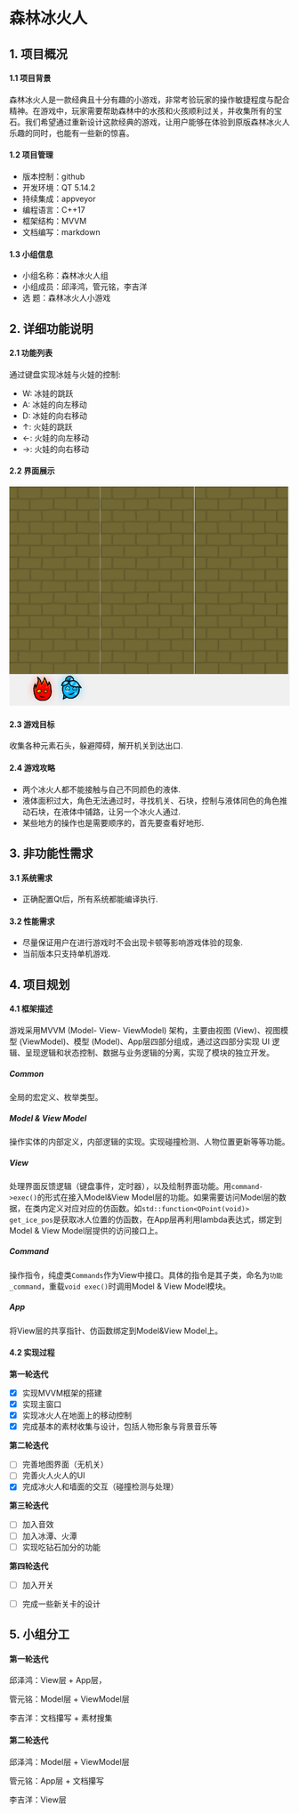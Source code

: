 # 森林冰火人

## 1. 项目概况

#### 1.1 项目背景

森林冰火人是一款经典且十分有趣的小游戏，非常考验玩家的操作敏捷程度与配合精神。在游戏中，玩家需要帮助森林中的水孩和火孩顺利过关，并收集所有的宝石。我们希望通过重新设计这款经典的游戏，让用户能够在体验到原版森林冰火人乐趣的同时，也能有一些新的惊喜。

#### 1.2 项目管理

- 版本控制：github
- 开发环境：QT 5.14.2
- 持续集成：appveyor
- 编程语言：C++17
- 框架结构：MVVM
- 文档编写：markdown

#### 1.3 小组信息

- 小组名称：森林冰火人组
- 小组成员：邱泽鸿，管元铭，李吉洋
- 选       题：森林冰火人小游戏



## 2. 详细功能说明

#### 2.1 功能列表

通过键盘实现冰娃与火娃的控制: 

- W: 冰娃的跳跃
- A: 冰娃的向左移动
- D: 冰娃的向右移动
- ↑: 火娃的跳跃
- ←: 火娃的向左移动
- →: 火娃的向右移动

#### 2.2 界面展示

![avatar](../src/view_demo.png)



#### 2.3 游戏目标

收集各种元素石头，躲避障碍，解开机关到达出口.

#### 2.4 游戏攻略

- 两个冰火人都不能接触与自己不同颜色的液体.
- 液体面积过大，角色无法通过时，寻找机关、石块，控制与液体同色的角色推动石块，在液体中铺路，让另一个冰火人通过.
- 某些地方的操作也是需要顺序的，首先要查看好地形.



## **3. 非功能性需求**

#### 3.1 系统需求

- 正确配置Qt后，所有系统都能编译执行.

#### 3.2 性能需求

- 尽量保证用户在进行游戏时不会出现卡顿等影响游戏体验的现象.
- 当前版本只支持单机游戏.



## 4. 项目规划

#### 4.1 框架描述

游戏采用MVVM (Model- View- ViewModel) 架构，主要由视图 (View)、视图模型 (ViewModel)、模型 (Model)、App层四部分组成，通过这四部分实现 UI 逻辑、呈现逻辑和状态控制、数据与业务逻辑的分离，实现了模块的独立开发。

##### Common

全局的宏定义、枚举类型。

##### Model & View Model

操作实体的内部定义，内部逻辑的实现。实现碰撞检测、人物位置更新等等功能。

##### View

处理界面反馈逻辑（键盘事件，定时器），以及绘制界面功能。用`command->exec()`的形式在接入Model&View Model层的功能。如果需要访问Model层的数据，在类内定义对应对应的仿函数。如`std::function<QPoint(void)> get_ice_pos`是获取冰人位置的仿函数，在App层再利用lambda表达式，绑定到Model & View Model层提供的访问接口上。

##### Command

操作指令，纯虚类`Commands`作为View中接口。具体的指令是其子类，命名为`功能_command`，重载`void exec()`时调用Model & View Model模块。

##### App

将View层的共享指针、仿函数绑定到Model&View Model上。



#### 4.2 实现过程

**第一轮迭代**

- [x] 实现MVVM框架的搭建
- [x] 实现主窗口
- [x] 实现冰火人在地面上的移动控制
- [x] 完成基本的素材收集与设计，包括人物形象与背景音乐等

**第二轮迭代**

- [ ] 完善地图界面（无机关）
- [ ] 完善火人火人的UI
- [x] 完成冰火人和墙面的交互（碰撞检测与处理）

**第三轮迭代**

- [ ] 加入音效
- [ ] 加入冰潭、火潭
- [ ] 实现吃钻石加分的功能

**第四轮迭代**

- [ ] 加入开关
- [ ] 完成一些新关卡的设计





## 5. 小组分工

#### 第一轮迭代

邱泽鸿：View层 + App层，

管元铭：Model层 + ViewModel层

李吉洋：文档攥写 + 素材搜集

#### 第二轮迭代

邱泽鸿：Model层 + ViewModel层

管元铭：App层 + 文档攥写

李吉洋：View层

